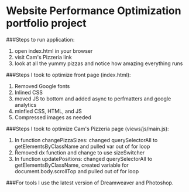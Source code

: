 # Website Performance Optimization portfolio project

###Steps to run application:

1. open index.html in your browser
2. visit Cam's Pizzeria link
3. look at all the yummy pizzas and notice how amazing everything runs


###Steps I took to optimize front page (index.html):

1. Removed Google fonts
2. Inlined CSS
3. moved JS to bottom and added async to perfmatters and google analytics
4. minfied CSS, HTML, and JS
5. Compressed images as needed

###Steps I took to optimize Cam's Pizzeria page (views/js/main.js):

1. In function changePizzaSizes: changed querySelectorAll to getElementsByClassName and pulled var out of for loop
2. Removed dx function and change to use sizeSwitcher
3. In function updatePositions: changed querySelectorAll to getElementsByClassName, created variable for document.body.scrollTop and pulled out of for loop


###For tools I use the latest version of Dreamweaver and Photoshop.
